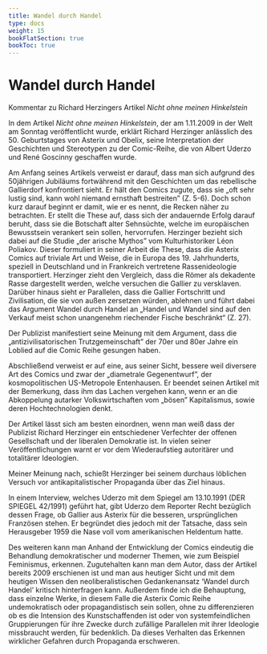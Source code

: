 ```yaml
---
title: Wandel durch Handel
type: docs
weight: 15
bookFlatSection: true
bookToc: true 
---
```


# Wandel durch Handel

Kommentar zu Richard Herzingers Artikel *Nicht ohne meinen Hinkelstein*

In dem Artikel *Nicht ohne meinen Hinkelstein*, der am 1.11.2009 in der Welt am Sonntag veröffentlicht 
wurde, erklärt Richard Herzinger anlässlich des 50. Geburtstages von Asterix und Obelix, seine 
Interpretation der Geschichten und Stereotypen zu der Comic-Reihe, die von Albert Uderzo und René 
Goscinny geschaffen wurde. 

Am Anfang seines Artikels verweist er darauf, dass man sich aufgrund des 50jährigen Jubiläums 
fortwährend mit den Geschichten um das rebellische Gallierdorf konfrontiert sieht. Er hält den Comics 
zugute, dass sie „oft sehr lustig sind, kann wohl niemand ernsthaft bestreiten” (Z. 5-6). Doch schon 
kurz darauf beginnt er damit, wie er es nennt, die Recken näher zu betrachten. Er stellt die These auf, 
dass sich der andauernde Erfolg darauf beruht, dass sie die Botschaft alter Sehnsüchte, welche im 
europäischen Bewusstsein verankert sein sollen, hervorrufen. Herzinger bezieht sich dabei auf die 
Studie „der arische Mythos” vom Kulturhistoriker Léon Poliakov. Dieser formuliert in seiner Arbeit die 
These, dass die Asterix Comics auf triviale Art und Weise, die in Europa des 19. Jahrhunderts, speziell 
in Deutschland und in Frankreich vertretene Rassenideologie transportiert. Herzinger zieht den 
Vergleich, dass die Römer als dekadente Rasse dargestellt werden, welche versuchen die Gallier zu 
versklaven. Darüber hinaus sieht er Parallelen, dass die Gallier Fortschritt und Zivilisation, die sie 
von außen zersetzen würden, ablehnen und führt dabei das Argument Wandel durch Handel an „Handel 
und Wandel sind auf den Verkauf meist schon unangenehm riechender Fische beschränkt“ (Z. 27). 

Der Publizist manifestiert seine Meinung mit dem Argument, dass die „antizivilisatorischen Trutzgemeinschaft” der 70er und 80er Jahre ein Loblied auf die Comic Reihe gesungen haben. 

Abschließend verweist er auf eine, aus seiner Sicht, bessere weil diversere Art des Comics und zwar 
der „diametrale Gegenentwurf”, der kosmopolitischen US-Metropole Entenhausen. Er beendet seinen 
Artikel mit der Bemerkung, dass ihm das Lachen vergehen kann, wenn er an die Abkoppelung autarker 
Volkswirtschaften vom „bösen” Kapitalismus, sowie deren Hochtechnologien denkt. 

Der Artikel lässt sich am besten einordnen, wenn man weiß dass der Publizist Richard Herzinger ein 
entschiedener Verfechter der offenen Gesellschaft und der liberalen Demokratie ist. In vielen seiner 
Veröffentlichungen warnt er vor dem Wiederaufstieg autoritärer und totalitärer Ideologien. 

Meiner Meinung nach, schießt Herzinger bei seinem durchaus löblichen Versuch vor antikapitalistischer 
Propaganda über das Ziel hinaus. 

In einem Interview, welches Uderzo mit dem Spiegel am 13.10.1991 (DER SPIEGEL 42/1991) geführt hat, 
gibt Uderzo dem Reporter Recht bezüglich dessen Frage, ob Gallier aus Asterix für die besseren, 
ursprünglichen Französen stehen. Er begründet dies jedoch mit der Tatsache, dass sein Herausgeber 1959 
die Nase voll vom amerikanischen Heldentum hatte. 

Des weiteren kann man Anhand der Entwicklung der Comics eindeutig die Behandlung demokratischer und 
moderner Themen, wie zum Beispiel Feminismus, erkennen. Zugutehalten kann man dem 
Autor, dass der Artikel bereits 2009 erschienen ist und man aus heutiger Sicht und mit dem heutigen 
Wissen den neoliberalistischen Gedankenansatz ‘Wandel durch Handel’ kritisch hinterfragen kann. 
Außerdem finde ich die Behauptung, dass einzelne Werke, in diesem Falle die Asterix Comic Reihe 
undemokratisch oder propagandistisch sein sollen, ohne zu differenzieren ob es die Intension des 
Kunstschaffenden ist oder von systemfeindlichen Gruppierungen für ihre Zwecke durch zufällige 
Parallelen mit ihrer Ideologie missbraucht werden, für bedenklich. Da dieses Verhalten das Erkennen 
wirklicher Gefahren durch Propaganda erschweren.
